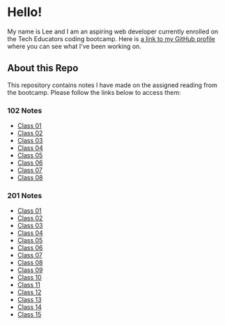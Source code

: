 # Hello!

My name is Lee and I am an aspiring web developer currently enrolled on the Tech Educators coding bootcamp. Here is [a link to my GitHub profile](https://github.com/crackerFactory64) where you can see what I've been working on.

## About this Repo

This repository contains notes I have made on the assigned reading from the bootcamp. Please follow the links below to access them:

### 102 Notes

- [Class 01](https://crackerfactory64.github.io/reading-notes/102-notes/class-01)
- [Class 02](https://crackerfactory64.github.io/reading-notes/102-notes/class-02)
- [Class 03](https://crackerfactory64.github.io/reading-notes/102-notes/class-03)
- [Class 04](https://crackerfactory64.github.io/reading-notes/102-notes/class-04)
- [Class 05](https://crackerfactory64.github.io/reading-notes/102-notes/class-05)
- [Class 06](https://crackerfactory64.github.io/reading-notes/102-notes/class-06)
- [Class 07](https://crackerfactory64.github.io/reading-notes/102-notes/class-07)
- [Class 08](https://crackerfactory64.github.io/reading-notes/102-notes/class-08)

### 201 Notes

- [Class 01](https://crackerfactory64.github.io/reading-notes/201-notes/class-01)
- [Class 02](https://crackerfactory64.github.io/reading-notes/201-notes/class-02)
- [Class 03](https://crackerfactory64.github.io/reading-notes/201-notes/class-03)
- [Class 04](https://crackerfactory64.github.io/reading-notes/201-notes/class-04)
- [Class 05](https://crackerfactory64.github.io/reading-notes/201-notes/class-05)
- [Class 06](https://crackerfactory64.github.io/reading-notes/201-notes/class-06)
- [Class 07](https://crackerfactory64.github.io/reading-notes/201-notes/class-07)
- [Class 08](https://crackerfactory64.github.io/reading-notes/201-notes/class-08)
- [Class 09](https://crackerfactory64.github.io/reading-notes/201-notes/class-09)
- [Class 10](https://crackerfactory64.github.io/reading-notes/201-notes/class-10)
- [Class 11](https://crackerfactory64.github.io/reading-notes/201-notes/class-11)
- [Class 12](https://crackerfactory64.github.io/reading-notes/201-notes/class-12)
- [Class 13](https://crackerfactory64.github.io/reading-notes/201-notes/class-13)
- [Class 14](https://crackerfactory64.github.io/reading-notes/201-notes/class-14)
- [Class 15](https://crackerfactory64.github.io/reading-notes/201-notes/class-15)

<!---![A happy brain](https://img.freepik.com/free-vector/cute-brain-cartoon-vector-icon-illustration-people-education-icon-concept-isolated-premium-vector_138676-9060.jpg)

# Growth Mindset

A growth mindset believes that a person's ability and talent is not unchangable and through effort and commitment someone can achieve almost anything they'd like to.

This takes the form of seeing challenges and failures as simply '_bumps in the road_' on the path to achievement and in fact essential while learning something new.

> "It’s not that I'm so smart, it’s just that I stay with problems longer." - Albert Einstein

## How to maintain a growth mindset

- Remind yourself that everyone that is great at anything didn't start out that way
- View challenging experiences as opportunities to learn
- Welcome constructive criticism and take advice

### About Me

My name is Lee and here's a link to my [GitHub profile](https://github.com/crackerFactory64)

-->
